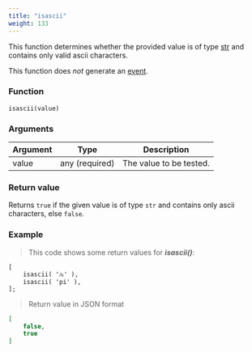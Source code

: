 ```yaml
---
title: "isascii"
weight: 133
---
```


This function determines whether the provided value is of
type [str](../../data-types/str) and contains only valid ascii characters.

This function does *not* generate an [event](../../overview/events).

### Function

`isascii(value)`

### Arguments

Argument | Type | Description
-------- | ---- | -----------
value | any (required) | The value to be tested.

### Return value

Returns `true` if the given value is of type `str` and contains only ascii characters, else `false`.

### Example

> This code shows some return values for ***isascii()***:

```thingsdb,json_response
[
    isascii( 'ԉ' ),
    isascii( 'pi' ),
];
```

> Return value in JSON format

```json
[
    false,
    true
]
```
